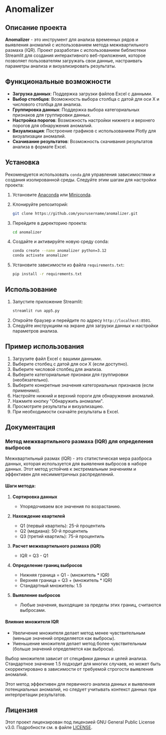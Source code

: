 # Anomalizer

## Описание проекта

**Anomalizer** - это инструмент для анализа временных рядов и выявления аномалий с использованием метода межквартильного размаха (IQR). Проект разработан с использованием библиотеки Streamlit для создания интерактивного веб-приложения, которое позволяет пользователям загружать свои данные, настраивать параметры анализа и визуализировать результаты.

## Функциональные возможности

- **Загрузка данных**: Поддержка загрузки файлов Excel с данными.
- **Выбор столбцов**: Возможность выбора столбца с датой для оси X и числового столбца для анализа.
- **Группировка данных**: Поддержка выбора категориальных признаков для группировки данных.
- **Настройка порогов**: Возможность настройки нижнего и верхнего порогов для обнаружения аномалий.
- **Визуализация**: Построение графиков с использованием Plotly для визуализации аномалий.
- **Скачивание результатов**: Возможность скачивания результатов анализа в формате Excel.

## Установка

Рекомендуется использовать `conda` для управления зависимостями и создания изолированной среды. Следуйте этим шагам для настройки проекта:

1. Установите [Anaconda](https://www.anaconda.com/products/distribution) или [Miniconda](https://docs.conda.io/en/latest/miniconda.html).

2. Клонируйте репозиторий:
    ```sh
    git clone https://github.com/yourusername/anomalizer.git
    ```

3. Перейдите в директорию проекта:
    ```sh
    cd anomalizer
    ```

4. Создайте и активируйте новую среду conda:
    ```sh
    conda create --name anomalizer python=3.12
    conda activate anomalizer
    ```

5. Установите зависимости из файла `requirements.txt`:
    ```sh
    pip install -r requirements.txt
    ```

## Использование

1. Запустите приложение Streamlit:
    ```sh
    streamlit run app5.py
    ```
2. Откройте браузер и перейдите по адресу `http://localhost:8501`.
3. Следуйте инструкциям на экране для загрузки данных и настройки параметров анализа.

## Пример использования

1. Загрузите файл Excel с вашими данными.
2. Выберите столбец с датой для оси X (если доступно).
3. Выберите числовой столбец для анализа.
4. Выберите категориальные признаки для группировки (необязательно).
5. Выберите конкретные значения категориальных признаков (если применимо).
6. Настройте нижний и верхний пороги для обнаружения аномалий.
7. Нажмите кнопку "Обнаружить аномалии".
8. Просмотрите результаты и визуализацию.
9. При необходимости скачайте результаты в Excel.

## Документация

### Метод межквартильного размаха (IQR) для определения выбросов

Межквартильный размах (IQR) - это статистическая мера разброса данных, которая используется для выявления выбросов в наборе данных. Этот метод устойчив к экстремальным значениям и эффективен для несимметричных распределений.

#### Шаги метода:

1. **Сортировка данных**
   - Упорядочиваем все значения по возрастанию.

2. **Нахождение квартилей**
   - Q1 (первый квартиль): 25-й процентиль
   - Q2 (медиана): 50-й процентиль
   - Q3 (третий квартиль): 75-й процентиль

3. **Расчет межквартильного размаха (IQR)**
   - IQR = Q3 - Q1

4. **Определение границ выбросов**
   - Нижняя граница = Q1 - (множитель * IQR)
   - Верхняя граница = Q3 + (множитель * IQR)
   - Стандартный множитель: 1.5

5. **Выявление выбросов**
   - Любые значения, выходящие за пределы этих границ, считаются выбросами.

#### Влияние множителя IQR

- Увеличение множителя делает метод менее чувствительным (меньше значений определяется как выбросы).
- Уменьшение множителя делает метод более чувствительным (больше значений определяется как выбросы).

Выбор множителя зависит от специфики данных и целей анализа. Стандартное значение 1.5 подходит для многих случаев, но может быть скорректировано в зависимости от требуемой строгости выявления аномалий.

Этот метод эффективен для первичного анализа данных и выявления потенциальных аномалий, но следует учитывать контекст данных при интерпретации результатов.

## Лицензия

Этот проект лицензирован под лицензией GNU General Public License v3.0. Подробности см. в файле [LICENSE](LICENSE).
